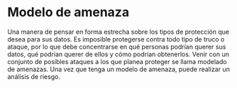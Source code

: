 [Title]: # (Modelo de amenazas)
[Order]: # (120)

# Modelo de amenaza 

Una manera de pensar en forma estrecha sobre los tipos de protección que desea para sus datos. Es imposible protegerse contra todo tipo de truco o ataque, por lo que debe concentrarse en qué personas podrían querer sus datos, qué podrían querer de ellos y cómo podrían obtenerlos. Venir con un conjunto de posibles ataques a los que planea proteger se llama modelado de amenazas. Una vez que tenga un modelo de amenaza, puede realizar un análisis de riesgo.